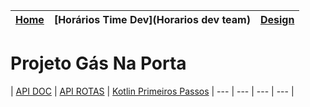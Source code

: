 | [**Home**](home) | [Horários Time Dev](Horarios dev team) | [Design](Design) |
| --- | --- | --- |

# Projeto Gás Na Porta

| [API DOC](http://www.tools.ages.pucrs.br/projetos/gasNaPorta/wikis/api) | [API ROTAS](http://www.tools.ages.pucrs.br/GasNaPorta/wiki/wikis/api-rotas) | [Kotlin Primeiros Passos](http://www.tools.ages.pucrs.br/GasNaPorta/wiki/wikis/kotlin%20-%20primeiros%20passos)
| --- | --- | --- | --- |
